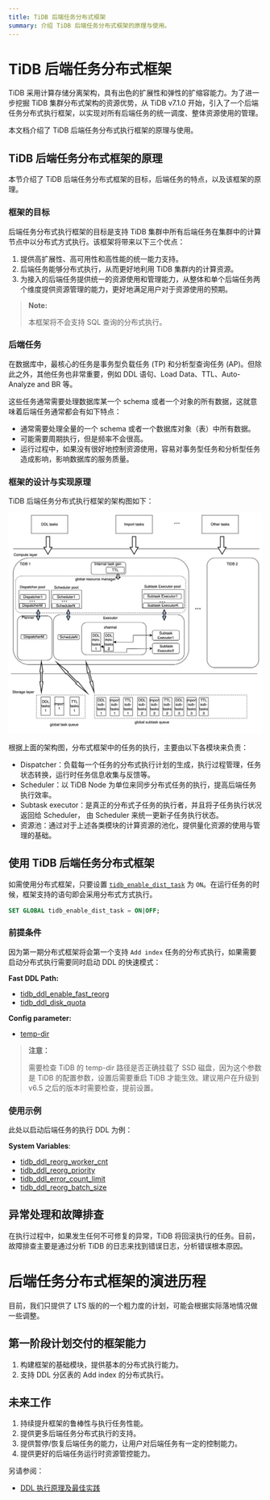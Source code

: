 ```yaml
---
title: TiDB 后端任务分布式框架
summary: 介绍 TiDB 后端任务分布式框架的原理与使用。
---
```


# TiDB 后端任务分布式框架

TiDB 采用计算存储分离架构，具有出色的扩展性和弹性的扩缩容能力。为了进一步挖掘 TiDB 集群分布式架构的资源优势，从 TiDB v7.1.0 开始，引入了一个后端任务分布式执行框架，以实现对所有后端任务的统一调度、整体资源使用的管理。

本文档介绍了 TiDB 后端任务分布式执行框架的原理与使用。

## TiDB 后端任务分布式框架的原理

本节介绍了 TiDB 后端任务分布式框架的目标，后端任务的特点，以及该框架的原理。

### 框架的目标

后端任务分布式执行框架的目标是支持 TiDB 集群中所有后端任务在集群中的计算节点中以分布式方式执行。该框架将带来以下三个优点：

1. 提供高扩展性、高可用性和高性能的统一能力支持。
2. 后端任务能够分布式执行，从而更好地利用 TiDB 集群内的计算资源。
3. 为接入的后端任务提供统一的资源使用和管理能力，从整体和单个后端任务两个维度提供资源管理的能力，更好地满足用户对于资源使用的预期。

> **Note:**
>
> 本框架将不会支持 SQL 查询的分布式执行。

### 后端任务

在数据库中，最核心的任务是事务型负载任务 (TP) 和分析型查询任务 (AP)。但除此之外，其他任务也非常重要，例如 DDL 语句、Load Data、TTL、Auto-Analyze and BR 等。

这些任务通常需要处理数据库某一个 schema 或者一个对象的所有数据，这就意味着后端任务通常都会有如下特点：

- 通常需要处理全量的一个 schema 或者一个数据库对象（表）中所有数据。
- 可能需要周期执行，但是频率不会很高。
- 运行过程中，如果没有很好地控制资源使用，容易对事务型任务和分析型任务造成影响，影响数据库的服务质量。

### 框架的设计与实现原理

TiDB 后端任务分布式执行框架的架构图如下：

![dist-task-architect.jpg](media/dist-task/dist-task-architect.jpg)

根据上面的架构图，分布式框架中的任务的执行，主要由以下各模块来负责：

- Dispatcher：负载每一个任务的分布式执行计划的生成，执行过程管理，任务状态转换，运行时任务信息收集与反馈等。
- Scheduler：以 TiDB Node 为单位来同步分布式任务的执行，提高后端任务执行效率。
- Subtask executor：是真正的分布式子任务的执行者，并且将子任务执行状况返回给 Scheduler， 由 Scheduler 来统一更新子任务执行状态。
- 资源池：通过对于上述各类模块的计算资源的池化，提供量化资源的使用与管理的基础。

## 使用 TiDB 后端任务分布式框架

如需使用分布式框架，只要设置 [`tidb_enable_dist_task`](/system-variables.md#tidb_enable_dist_task) 为 `ON`。在运行任务的时候，框架支持的语句即会采用分布式方式执行。

```sql
SET GLOBAL tidb_enable_dist_task = ON|OFF;
```

### 前提条件

因为第一期分布式框架将会第一个支持 `Add index` 任务的分布式执行，如果需要启动分布式执行需要同时启动 DDL 的快速模式：

**Fast DDL Path:**

* [tidb_ddl_enable_fast_reorg](https://docs.pingcap.com/tidb/stable/system-variables#tidb_ddl_enable_fast_reorg-new-in-v630)
* [tidb_ddl_disk_quota](https://docs.pingcap.com/tidb/stable/system-variables#tidb_ddl_disk_quota-new-in-v630)

**Config parameter:**

* [temp-dir](https://docs.pingcap.com/tidb/stable/tidb-configuration-file#temp-dir-new-in-v630)

> **注意：**
>
> 需要检查 TiDB 的 temp-dir 路径是否正确挂载了 SSD 磁盘，因为这个参数是 TiDB 的配置参数，设置后需要重启 TiDB 才能生效。建议用户在升级到 v6.5 之后的版本时需要检查，提前设置。

### 使用示例

此处以启动后端任务的执行 DDL 为例：

**System Variables**:

* [tidb_ddl_reorg_worker_cnt](https://docs.pingcap.com/tidb/stable/system-variables#tidb_ddl_reorg_worker_cnt)
* [tidb_ddl_reorg_priority](https://docs.pingcap.com/tidb/stable/system-variables#tidb_ddl_reorg_priority)
* [tidb_ddl_error_count_limit](https://docs.pingcap.com/tidb/stable/system-variables#tidb_ddl_error_count_limit)
* [tidb_ddl_reorg_batch_size](https://docs.pingcap.com/tidb/stable/system-variables#tidb_ddl_reorg_batch_size)

## 异常处理和故障排查

在执行过程中，如果发生任何不可修复的异常，TiDB 将回滚执行的任务。目前，故障排查主要是通过分析 TiDB 的日志来找到错误日志，分析错误根本原因。

# 后端任务分布式框架的演进历程
目前，我们只提供了 LTS 版的的一个粗力度的计划，可能会根据实际落地情况做一些调整。

## 第一阶段计划交付的框架能力
1. 构建框架的基础模块，提供基本的分布式执行能力。
2. 支持 DDL 分区表的 Add index 的分布式执行。

## 未来工作
1. 持续提升框架的鲁棒性与执行任务性能。
2. 提供更多后端任务分布式执行的支持。
3. 提供暂停/恢复后端任务的能力，让用户对后端任务有一定的控制能力。
4. 提供更好的后端任务运行时资源管控能力。

另请参阅：
* [DDL 执行原理及最佳实践](/ddl-introduction.md)


